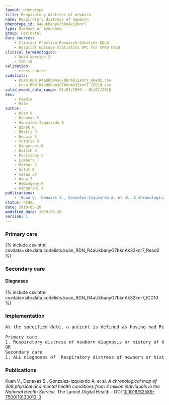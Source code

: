 ```yaml
---
layout: phenotype
title: Respiratory distress of newborn
name: Respiratory distress of newborn
phenotype_id: R4aUkbanyG7bknAk32knr7 
type: Disease or Syndrome
group: Perinatal
data_sources: 
    - Clinical Practice Research Datalink GOLD
    - Hospital Episode Statistics APC for CPRD GOLD
clinical_terminologies: 
    - Read Version 2
    - ICD-10
validation: 
    - cross-source
codelists: 
    - kuan_RDN_R4aUkbanyG7bknAk32knr7_Read2.csv
    - kuan_RDN_R4aUkbanyG7bknAk32knr7_ICD10.csv
valid_event_data_range: 01/01/1999 - 01/07/2016
sex: 
    - Female
    - Male
author: 
    - Kuan V
    - Denaxas S
    - Gonzalez-Izquierdo A
    - Direk K
    - Bhatti O
    - Husain S
    - Sutaria S
    - Hingorani M
    - Nitsch D
    - Parisinos C
    - Lumbers T
    - Mathur R
    - Sofat R
    - Casas JP
    - Wong I
    - Hemingway H
    - Hingorani A
publications: 
    - 'Kuan V., Denaxas S., Gonzalez-Izquierdo A. et al. A chronological map of 308 physical and mental health conditions from 4 million individuals in the National Health Service. The Lancet Digital Health - DOI: 10.1016/S2589-7500(19)30012-3' 
status: FINAL
date: 2019-05-20
modified_date: 2019-05-20
version: 1
---
```

### Primary care 
{% include csv.html csvdata=site.data.codelists.kuan_RDN_R4aUkbanyG7bknAk32knr7_Read2 %}
### Secondary care 
#### Diagnoses 
{% include csv.html csvdata=site.data.codelists.kuan_RDN_R4aUkbanyG7bknAk32knr7_ICD10 %}
### Implementation 
<pre>At the specified date, a patient is defined as having had Respiratory distress of newborn IF they meet the criteria for any of the following on or before the specified date. The earliest date on which the individual meets any of the following criteria on or before the specified date is defined as the first event date:

Primary care
1. Respiratory distress of newborn diagnosis or history of diagnosis during a consultation AND IF the patient is aged < 1y at the first event date
OR
Secondary care
1. ALL diagnoses of  Respiratory distress of newborn or history of diagnosis during a hospitalization AND IF the patient is aged < 1y at the first event date</pre> 
 
### Publications 
Kuan V., Denaxas S., Gonzalez-Izquierdo A. et al. _A chronological map of 308 physical and mental health conditions from 4 million individuals in the National Health Service_. The Lancet Digital Health - DOI <a href='https://www.thelancet.com/journals/landig/article/PIIS2589-7500(19)30012-3/fulltext'>10.1016/S2589-7500(19)30012-3</a>